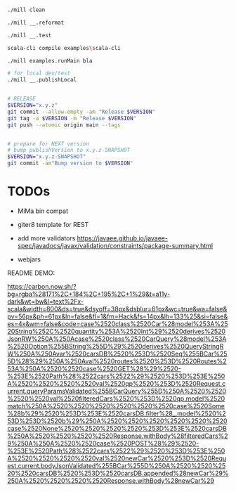 
```sh

./mill clean

./mill __.reformat

./mill __.test

scala-cli compile examples\scala-cli

./mill examples.runMain bla

# for local dev/test
./mill __.publishLocal
```

```sh

# RELEASE
$VERSION="x.y.z"
git commit --allow-empty -am "Release $VERSION"
git tag -a $VERSION -m "Release $VERSION"
git push --atomic origin main --tags


# prepare for NEXT version
# bump publishVersion to x.y.z-SNAPSHOT
$VERSION="x.y.z-SNAPSHOT"
git commit -am"Bump version to $VERSION"

```

# TODOs

- MiMa bin compat

- giter8 template for REST
- add more validators https://javaee.github.io/javaee-spec/javadocs/javax/validation/constraints/package-summary.html
- webjars


README DEMO:

https://carbon.now.sh/?bg=rgba%28171%2C+184%2C+195%2C+1%29&t=a11y-dark&wt=bw&l=text%2Fx-scala&width=800&ds=true&dsyoff=38px&dsblur=61px&wc=true&wa=false&pv=56px&ph=61px&ln=false&fl=1&fm=Hack&fs=14px&lh=133%25&si=false&es=4x&wm=false&code=case%2520class%2520Car%28model%253A%2520String%252C%2520quantity%253A%2520Int%29%2520derives%2520JsonRW%250A%250Acase%2520class%2520CarQuery%28model%253A%2520Option%255BString%255D%29%2520derives%2520QueryStringRW%250A%250Avar%2520carsDB%2520%253D%2520Seq%255BCar%255D%28%29%250A%250Aval%2520routes%2520%253D%2520Routes%253A%250A%2520%2520case%2520GET%28%29%2520-%253E%2520Path%28%2522cars%2522%29%2520%253D%253E%250A%2520%2520%2520%2520val%2520qp%2520%253D%2520Request.current.queryParamsValidated%255BCarQuery%255D%250A%2520%2520%2520%2520val%2520filteredCars%2520%253D%2520qp.model%2520match%250A%2520%2520%2520%2520%2520%2520case%2520Some%28b%29%2520%253D%253E%2520carsDB.filter%28_.model%2520%253D%253D%2520b%29%250A%2520%2520%2520%2520%2520%2520case%2520None%2520%2520%2520%2520%253D%253E%2520carsDB%250A%2520%2520%2520%2520Response.withBody%28filteredCars%29%250A%250A%2520%2520case%2520POST%28%29%2520-%253E%2520Path%28%2522cars%2522%29%2520%253D%253E%250A%2520%2520%2520%2520val%2520newCar%2520%253D%2520Request.current.bodyJsonValidated%255BCar%255D%250A%2520%2520%2520%2520carsDB%2520%253D%2520carsDB.appended%28newCar%29%250A%2520%2520%2520%2520Response.withBody%28newCar%29

